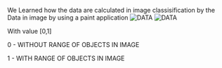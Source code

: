 We Learned how the data are calculated in image classisification by the 
Data in image by using a paint application
![DATA](https://github.com/user-attachments/assets/e88ac374-49a0-4895-ba87-3d3ffbf6c070)
![DATA](https://github.com/user-attachments/assets/e88ac374-49a0-4895-ba87-3d3ffbf6c070)

With value [0,1]

0 - WITHOUT RANGE OF OBJECTS IN IMAGE

1 - WITH RANGE OF OBJECTS IN IMAGE

